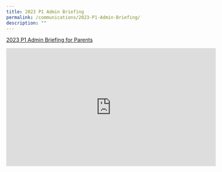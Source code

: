 ```yaml
---
title: 2023 P1 Admin Briefing
permalink: /communications/2023-P1-Admin-Briefing/
description: ""
---
```

[2023 P1 Admin Briefing for Parents](/files/Communications/2023%20P1%20Admin%20Briefing%20for%20Parents.pdf)

<iframe width="560" height="315" src="https://www.youtube.com/embed/Azb8sezx72Y" title="YouTube video player" frameborder="0" allow="accelerometer; autoplay; clipboard-write; encrypted-media; gyroscope; picture-in-picture; web-share" allowfullscreen></iframe>